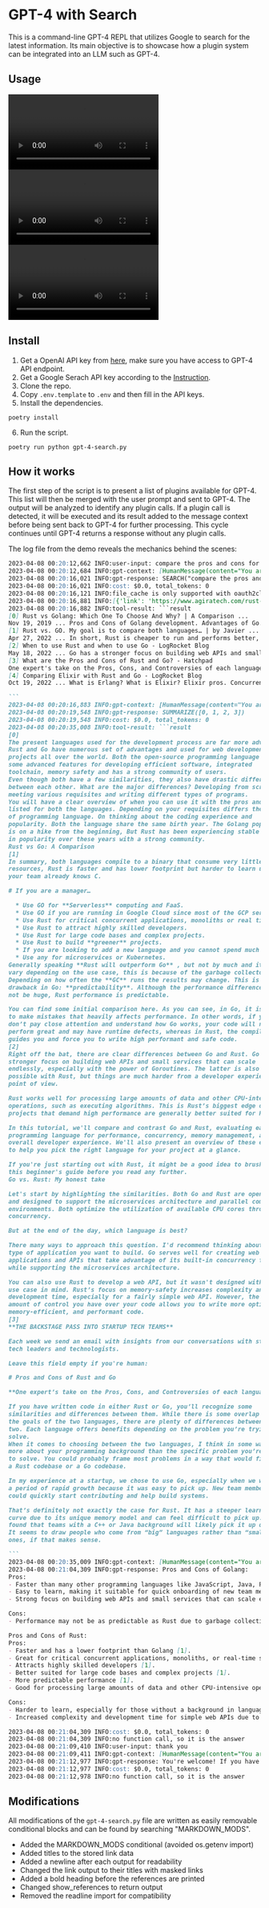 # GPT-4 with Search

This is a command-line GPT-4 REPL that utilizes Google to search for the latest information. Its main objective is to showcase how a plugin system can be integrated into an LLM such as GPT-4.

## Usage

<video src='https://user-images.githubusercontent.com/9637710/230850187-dcc847c3-5c56-4e36-9f42-b48474915c66.mp4'></video>
<video src='https://user-images.githubusercontent.com/9637710/230764961-ea90e864-e01d-4d41-96e3-1cacf44e5e14.mp4'></video>
<video src='https://user-images.githubusercontent.com/9637710/230764959-dccc567e-0639-4b71-92c9-9fa35d4eb8ee.mp4'></video>

## Install

1. Get a OpenAI API key from [here](https://platform.openai.com/account/api-keys), make sure you have access to GPT-4 API endpoint.
2. Get a Google Serach API key according to the [Instruction](https://stackoverflow.com/questions/37083058/programmatically-searching-google-in-python-using-custom-search).
3. Clone the repo.
4. Copy `.env.template` to `.env` and then fill in the API keys.
5. Install the dependencies.
```
poetry install
```
6. Run the script.
```
poetry run python gpt-4-search.py
```

## How it works

The first step of the script is to present a list of plugins available for GPT-4. This list will then be merged with the user prompt and sent to GPT-4. The output will be analyzed to identify any plugin calls. If a plugin call is detected, it will be executed and its result added to the message context before being sent back to GPT-4 for further processing. This cycle continues until GPT-4 returns a response without any plugin calls.

The log file from the demo reveals the mechanics behind the scenes:

````markdown
2023-04-08 00:20:12,662 INFO:user-input: compare the pros and cons for golang and rust
2023-04-08 00:20:12,684 INFO:gpt-context: [HumanMessage(content="You are an helpful and kind assistant to answer questions that can use tools to interact with real world and get access to the latest information. You can call one of the following functions:\n- SEARCH(query: string) searches the web, and returns the top snippets, it'll be better if the query string is in english\n- SUMMARIZE(snippet_ids: uint[]) click into the search result, useful when you want to investigate the detail of the search result\n- PYTHON(code: string) evaluates the code in a python interpreter, wrap code in triple quotes\nIn each response, you must start with a function call. Don't explain why you use a tool. If you cannot figure out the answer, you say ’I don’t know’. When you are generating answers according to the search result, link your answers to the snippet id and use the same language as the questioner\nQ:compare the pros and cons for golang and rust", additional_kwargs={})]
2023-04-08 00:20:16,021 INFO:gpt-response: SEARCH("compare the pros and cons of golang and rust")
2023-04-08 00:20:16,021 INFO:cost: $0.0, total_tokens: 0
2023-04-08 00:20:16,121 INFO:file_cache is only supported with oauth2client<4.0.0
2023-04-08 00:20:16,881 INFO:[{'link': 'https://www.agiratech.com/rust-vs-go', 'query': 'compare the pros and cons of golang and rust'}, {'link': 'https://itnext.io/rust-vs-go-cc38b7048181', 'query': 'compare the pros and cons of golang and rust'}, {'link': 'https://blog.logrocket.com/when-to-use-rust-when-to-use-golang/', 'query': 'compare the pros and cons of golang and rust'}, {'link': 'https://www.myhatchpad.com/insight/choosing-between-rust-or-go/', 'query': 'compare the pros and cons of golang and rust'}, {'link': 'https://blog.logrocket.com/comparing-elixir-rust-go/', 'query': 'compare the pros and cons of golang and rust'}]
2023-04-08 00:20:16,882 INFO:tool-result: ```result
[0] Rust vs Golang: Which One To Choose And Why? | A Comparison ...
Nov 19, 2019 ... Pros and Cons of Golang development. Advantages of Go. Golang is faster than many other programming languages like JavaScript, Java, Python, ...
[1] Rust vs. GO. My goal is to compare both languages… | by Javier ...
Apr 27, 2022 ... In short, Rust is cheaper to run and performs better, also Rust programmers are extremely good, if you use Rust you will attract talent. The ...
[2] When to use Rust and when to use Go - LogRocket Blog
May 18, 2022 ... Go has a stronger focus on building web APIs and small services that can scale endlessly, especially with the power of Goroutines. The latter is ...
[3] What are the Pros and Cons of Rust and Go? - Hatchpad
One expert's take on the Pros, Cons, and Controversies of each language. If you have written code in either Rust or Go, you'll recognize some similarities ...
[4] Comparing Elixir with Rust and Go - LogRocket Blog
Oct 19, 2022 ... What is Erlang? What is Elixir? Elixir pros. Concurrency and scalability; Fault-tolerance; Easier learning curve. Elixir cons. Dynamically typed ...

```
2023-04-08 00:20:16,883 INFO:gpt-context: [HumanMessage(content="You are an helpful and kind assistant to answer questions that can use tools to interact with real world and get access to the latest information. You can call one of the following functions:\n- SEARCH(query: string) searches the web, and returns the top snippets, it'll be better if the query string is in english\n- SUMMARIZE(snippet_ids: uint[]) click into the search result, useful when you want to investigate the detail of the search result\n- PYTHON(code: string) evaluates the code in a python interpreter, wrap code in triple quotes\nIn each response, you must start with a function call. Don't explain why you use a tool. If you cannot figure out the answer, you say ’I don’t know’. When you are generating answers according to the search result, link your answers to the snippet id and use the same language as the questioner\nQ:compare the pros and cons for golang and rust", additional_kwargs={}), AIMessage(content='SEARCH("compare the pros and cons of golang and rust")', additional_kwargs={}), AIMessage(content="```result\n[0] Rust vs Golang: Which One To Choose And Why? | A Comparison ...\nNov 19, 2019 ... Pros and Cons of Golang development. Advantages of Go. Golang is faster than many other programming languages like JavaScript, Java, Python,\xa0...\n[1] Rust vs. GO. My goal is to compare both languages… | by Javier ...\nApr 27, 2022 ... In short, Rust is cheaper to run and performs better, also Rust programmers are extremely good, if you use Rust you will attract talent. The\xa0...\n[2] When to use Rust and when to use Go - LogRocket Blog\nMay 18, 2022 ... Go has a stronger focus on building web APIs and small services that can scale endlessly, especially with the power of Goroutines. The latter is\xa0...\n[3] What are the Pros and Cons of Rust and Go? - Hatchpad\nOne expert's take on the Pros, Cons, and Controversies of each language. If you have written code in either Rust or Go, you'll recognize some similarities\xa0...\n[4] Comparing Elixir with Rust and Go - LogRocket Blog\nOct 19, 2022 ... What is Erlang? What is Elixir? Elixir pros. Concurrency and scalability; Fault-tolerance; Easier learning curve. Elixir cons. Dynamically typed\xa0...\n\n```", additional_kwargs={})]
2023-04-08 00:20:19,548 INFO:gpt-response: SUMMARIZE([0, 1, 2, 3])
2023-04-08 00:20:19,548 INFO:cost: $0.0, total_tokens: 0
2023-04-08 00:20:35,008 INFO:tool-result: ```result
[0]
The present languages used for the development process are far more advanced.
Rust and Go have numerous set of advantages and used for web development
projects all over the world. Both the open-source programming language offers
some advanced features for developing efficient software, integrated
toolchain, memory safety and has a strong community of users.  
Even though both have a few similarities, they also have drastic differences
between each other. What are the major differences? Developing from scratch,
meeting various requisites and writing different types of programs.  
You will have a clear overview of when you can use it with the pros and cons
listed for both the languages. Depending on your requisites differs the choice
of programming language. On thinking about the coding experience and
popularity. Both the language share the same birth year. The Golang popularity
is on a hike from the beginning, But Rust has been experiencing stable growth
in popularity over these years with a strong community.
Rust vs Go: A Comparison
[1]
In summary, both languages compile to a binary that consume very little
resources, Rust is faster and has lower footprint but harder to learn unless
your team already knows C.

# If you are a manager…

  * Use GO for **Serverless** computing and FaaS.
  * Use GO if you are running in Google Cloud since most of the GCP services are based on GO APIs.
  * Use Rust for critical concurrent applications, monoliths or real time systems.
  * Use Rust to attract highly skilled developers.
  * Use Rust for large code bases and complex projects.
  * Use Rust to build **greener** projects.
  * If you are looking to add a new language and you cannot spend much time learning it, GO is easier to adopt than Rust.
  * Use any for microservices or Kubernetes.
Generally speaking **Rust will outperform Go** , but not by much and it will
vary depending on the use case, this is because of the garbage collector.
Depending on how often the **GC** runs the results may change. This is a
drawback in Go: **predictability**. Although the performance differences may
not be huge, Rust performance is predictable.

You can find some initial comparison here. As you can see, in Go, it is easy
to make mistakes that heavily affects performance. In other words, if you
don’t pay close attention and understand how Go works, your code will not
perform great and may have runtime defects, whereas in Rust, the compiler
guides you and force you to write high performant and safe code.
[2]
Right off the bat, there are clear differences between Go and Rust. Go has a
stronger focus on building web APIs and small services that can scale
endlessly, especially with the power of Goroutines. The latter is also
possible with Rust, but things are much harder from a developer experience
point of view.

Rust works well for processing large amounts of data and other CPU-intensive
operations, such as executing algorithms. This is Rust’s biggest edge over Go;
projects that demand high performance are generally better suited for Rust.

In this tutorial, we'll compare and contrast Go and Rust, evaluating each
programming language for performance, concurrency, memory management, and the
overall developer experience. We'll also present an overview of these elements
to help you pick the right language for your project at a glance.

If you're just starting out with Rust, it might be a good idea to brush up on
this beginner's guide before you read any further.
Go vs. Rust: My honest take

Let's start by highlighting the similarities. Both Go and Rust are open-source
and designed to support the microservices architecture and parallel computing
environments. Both optimize the utilization of available CPU cores through
concurrency.

But at the end of the day, which language is best?

There many ways to approach this question. I'd recommend thinking about what
type of application you want to build. Go serves well for creating web
applications and APIs that take advantage of its built-in concurrency features
while supporting the microservices architecture.

You can also use Rust to develop a web API, but it wasn't designed with this
use case in mind. Rust’s focus on memory-safety increases complexity and
development time, especially for a fairly simple web API. However, the larger
amount of control you have over your code allows you to write more optimized,
memory-efficient, and performant code.
[3]
**THE BACKSTAGE PASS INTO STARTUP TECH TEAMS**

Each week we send an email with insights from our conversations with startup
tech leaders and technologists.

Leave this field empty if you're human:

# Pros and Cons of Rust and Go

**One expert’s take on the Pros, Cons, and Controversies of each language.**

If you have written code in either Rust or Go, you’ll recognize some
similarities and differences between them. While there is some overlap between
the goals of the two languages, there are plenty of differences between the
two. Each language offers benefits depending on the problem you’re trying to
solve.
When it comes to choosing between the two languages, I think in some ways it’s
more about your programming background than the specific problem you’re trying
to solve. You could probably frame most problems in a way that would fit into
a Rust codebase or a Go codebase.

In my experience at a startup, we chose to use Go, especially when we were in
a period of rapid growth because it was easy to pick up. New team members
could quickly start contributing and help build systems.

That’s definitely not exactly the case for Rust. It has a steeper learning
curve due to its unique memory model and can feel difficult to pick up. I’ve
found that teams with a C++ or Java background will likely pick it up quickly.
It seems to draw people who come from “big” languages rather than “small”
ones, if that makes sense.

```
2023-04-08 00:20:35,009 INFO:gpt-context: [HumanMessage(content="You are an helpful and kind assistant to answer questions that can use tools to interact with real world and get access to the latest information. You can call one of the following functions:\n- SEARCH(query: string) searches the web, and returns the top snippets, it'll be better if the query string is in english\n- SUMMARIZE(snippet_ids: uint[]) click into the search result, useful when you want to investigate the detail of the search result\n- PYTHON(code: string) evaluates the code in a python interpreter, wrap code in triple quotes\nIn each response, you must start with a function call. Don't explain why you use a tool. If you cannot figure out the answer, you say ’I don’t know’. When you are generating answers according to the search result, link your answers to the snippet id and use the same language as the questioner\nQ:compare the pros and cons for golang and rust", additional_kwargs={}), AIMessage(content='SEARCH("compare the pros and cons of golang and rust")', additional_kwargs={}), AIMessage(content="```result\n[0] Rust vs Golang: Which One To Choose And Why? | A Comparison ...\nNov 19, 2019 ... Pros and Cons of Golang development. Advantages of Go. Golang is faster than many other programming languages like JavaScript, Java, Python,\xa0...\n[1] Rust vs. GO. My goal is to compare both languages… | by Javier ...\nApr 27, 2022 ... In short, Rust is cheaper to run and performs better, also Rust programmers are extremely good, if you use Rust you will attract talent. The\xa0...\n[2] When to use Rust and when to use Go - LogRocket Blog\nMay 18, 2022 ... Go has a stronger focus on building web APIs and small services that can scale endlessly, especially with the power of Goroutines. The latter is\xa0...\n[3] What are the Pros and Cons of Rust and Go? - Hatchpad\nOne expert's take on the Pros, Cons, and Controversies of each language. If you have written code in either Rust or Go, you'll recognize some similarities\xa0...\n[4] Comparing Elixir with Rust and Go - LogRocket Blog\nOct 19, 2022 ... What is Erlang? What is Elixir? Elixir pros. Concurrency and scalability; Fault-tolerance; Easier learning curve. Elixir cons. Dynamically typed\xa0...\n\n```", additional_kwargs={}), AIMessage(content='SUMMARIZE([0, 1, 2, 3])', additional_kwargs={}), AIMessage(content="```result\n[0]\nThe present languages used for the development process are far more advanced.\nRust and Go have numerous set of advantages and used for web development\nprojects all over the world. Both the open-source programming language offers\nsome advanced features for developing efficient software, integrated\ntoolchain, memory safety and has a strong community of users.  \nEven though both have a few similarities, they also have drastic differences\nbetween each other. What are the major differences? Developing from scratch,\nmeeting various requisites and writing different types of programs.  \nYou will have a clear overview of when you can use it with the pros and cons\nlisted for both the languages. Depending on your requisites differs the choice\nof programming language. On thinking about the coding experience and\npopularity. Both the language share the same birth year. The Golang popularity\nis on a hike from the beginning, But Rust has been experiencing stable growth\nin popularity over these years with a strong community.\nRust vs Go: A Comparison\n[1]\nIn summary, both languages compile to a binary that consume very little\nresources, Rust is faster and has lower footprint but harder to learn unless\nyour team already knows C.\n\n# If you are a manager…\n\n  * Use GO for **Serverless** computing and FaaS.\n  * Use GO if you are running in Google Cloud since most of the GCP services are based on GO APIs.\n  * Use Rust for critical concurrent applications, monoliths or real time systems.\n  * Use Rust to attract highly skilled developers.\n  * Use Rust for large code bases and complex projects.\n  * Use Rust to build **greener** projects.\n  * If you are looking to add a new language and you cannot spend much time learning it, GO is easier to adopt than Rust.\n  * Use any for microservices or Kubernetes.\nGenerally speaking **Rust will outperform Go** , but not by much and it will\nvary depending on the use case, this is because of the garbage collector.\nDepending on how often the **GC** runs the results may change. This is a\ndrawback in Go: **predictability**. Although the performance differences may\nnot be huge, Rust performance is predictable.\n\nYou can find some initial comparison here. As you can see, in Go, it is easy\nto make mistakes that heavily affects performance. In other words, if you\ndon’t pay close attention and understand how Go works, your code will not\nperform great and may have runtime defects, whereas in Rust, the compiler\nguides you and force you to write high performant and safe code.\n[2]\nRight off the bat, there are clear differences between Go and Rust. Go has a\nstronger focus on building web APIs and small services that can scale\nendlessly, especially with the power of Goroutines. The latter is also\npossible with Rust, but things are much harder from a developer experience\npoint of view.\n\nRust works well for processing large amounts of data and other CPU-intensive\noperations, such as executing algorithms. This is Rust’s biggest edge over Go;\nprojects that demand high performance are generally better suited for Rust.\n\nIn this tutorial, we'll compare and contrast Go and Rust, evaluating each\nprogramming language for performance, concurrency, memory management, and the\noverall developer experience. We'll also present an overview of these elements\nto help you pick the right language for your project at a glance.\n\nIf you're just starting out with Rust, it might be a good idea to brush up on\nthis beginner's guide before you read any further.\nGo vs. Rust: My honest take\n\nLet's start by highlighting the similarities. Both Go and Rust are open-source\nand designed to support the microservices architecture and parallel computing\nenvironments. Both optimize the utilization of available CPU cores through\nconcurrency.\n\nBut at the end of the day, which language is best?\n\nThere many ways to approach this question. I'd recommend thinking about what\ntype of application you want to build. Go serves well for creating web\napplications and APIs that take advantage of its built-in concurrency features\nwhile supporting the microservices architecture.\n\nYou can also use Rust to develop a web API, but it wasn't designed with this\nuse case in mind. Rust’s focus on memory-safety increases complexity and\ndevelopment time, especially for a fairly simple web API. However, the larger\namount of control you have over your code allows you to write more optimized,\nmemory-efficient, and performant code.\n[3]\n**THE BACKSTAGE PASS INTO STARTUP TECH TEAMS**\n\nEach week we send an email with insights from our conversations with startup\ntech leaders and technologists.\n\nLeave this field empty if you're human:\n\n# Pros and Cons of Rust and Go\n\n**One expert’s take on the Pros, Cons, and Controversies of each language.**\n\nIf you have written code in either Rust or Go, you’ll recognize some\nsimilarities and differences between them. While there is some overlap between\nthe goals of the two languages, there are plenty of differences between the\ntwo. Each language offers benefits depending on the problem you’re trying to\nsolve.\nWhen it comes to choosing between the two languages, I think in some ways it’s\nmore about your programming background than the specific problem you’re trying\nto solve. You could probably frame most problems in a way that would fit into\na Rust codebase or a Go codebase.\n\nIn my experience at a startup, we chose to use Go, especially when we were in\na period of rapid growth because it was easy to pick up. New team members\ncould quickly start contributing and help build systems.\n\nThat’s definitely not exactly the case for Rust. It has a steeper learning\ncurve due to its unique memory model and can feel difficult to pick up. I’ve\nfound that teams with a C++ or Java background will likely pick it up quickly.\nIt seems to draw people who come from “big” languages rather than “small”\nones, if that makes sense.\n\n```", additional_kwargs={})]
2023-04-08 00:21:04,309 INFO:gpt-response: Pros and Cons of Golang:
Pros:
- Faster than many other programming languages like JavaScript, Java, Python [0].
- Easy to learn, making it suitable for quick onboarding of new team members [3].
- Strong focus on building web APIs and small services that can scale endlessly, with the power of Goroutines [2].

Cons:
- Performance may not be as predictable as Rust due to garbage collection [1].

Pros and Cons of Rust:
Pros:
- Faster and has a lower footprint than Golang [1].
- Great for critical concurrent applications, monoliths, or real-time systems [1].
- Attracts highly skilled developers [1].
- Better suited for large code bases and complex projects [1].
- More predictable performance [1].
- Good for processing large amounts of data and other CPU-intensive operations like executing algorithms [2].

Cons:
- Harder to learn, especially for those without a background in languages like C++ or Java [3].
- Increased complexity and development time for simple web APIs due to its focus on memory safety [2].

2023-04-08 00:21:04,309 INFO:cost: $0.0, total_tokens: 0
2023-04-08 00:21:04,309 INFO:no function call, so it is the answer
2023-04-08 00:21:09,410 INFO:user-input: thank you
2023-04-08 00:21:09,411 INFO:gpt-context: [HumanMessage(content="You are an helpful and kind assistant to answer questions that can use tools to interact with real world and get access to the latest information. You can call one of the following functions:\n- SEARCH(query: string) searches the web, and returns the top snippets, it'll be better if the query string is in english\n- SUMMARIZE(snippet_ids: uint[]) click into the search result, useful when you want to investigate the detail of the search result\n- PYTHON(code: string) evaluates the code in a python interpreter, wrap code in triple quotes\nIn each response, you must start with a function call. Don't explain why you use a tool. If you cannot figure out the answer, you say ’I don’t know’. When you are generating answers according to the search result, link your answers to the snippet id and use the same language as the questioner\nQ:compare the pros and cons for golang and rust", additional_kwargs={}), AIMessage(content='SEARCH("compare the pros and cons of golang and rust")', additional_kwargs={}), AIMessage(content="```result\n[0] Rust vs Golang: Which One To Choose And Why? | A Comparison ...\nNov 19, 2019 ... Pros and Cons of Golang development. Advantages of Go. Golang is faster than many other programming languages like JavaScript, Java, Python,\xa0...\n[1] Rust vs. GO. My goal is to compare both languages… | by Javier ...\nApr 27, 2022 ... In short, Rust is cheaper to run and performs better, also Rust programmers are extremely good, if you use Rust you will attract talent. The\xa0...\n[2] When to use Rust and when to use Go - LogRocket Blog\nMay 18, 2022 ... Go has a stronger focus on building web APIs and small services that can scale endlessly, especially with the power of Goroutines. The latter is\xa0...\n[3] What are the Pros and Cons of Rust and Go? - Hatchpad\nOne expert's take on the Pros, Cons, and Controversies of each language. If you have written code in either Rust or Go, you'll recognize some similarities\xa0...\n[4] Comparing Elixir with Rust and Go - LogRocket Blog\nOct 19, 2022 ... What is Erlang? What is Elixir? Elixir pros. Concurrency and scalability; Fault-tolerance; Easier learning curve. Elixir cons. Dynamically typed\xa0...\n\n```", additional_kwargs={}), AIMessage(content='SUMMARIZE([0, 1, 2, 3])', additional_kwargs={}), AIMessage(content="```result\n[0]\nThe present languages used for the development process are far more advanced.\nRust and Go have numerous set of advantages and used for web development\nprojects all over the world. Both the open-source programming language offers\nsome advanced features for developing efficient software, integrated\ntoolchain, memory safety and has a strong community of users.  \nEven though both have a few similarities, they also have drastic differences\nbetween each other. What are the major differences? Developing from scratch,\nmeeting various requisites and writing different types of programs.  \nYou will have a clear overview of when you can use it with the pros and cons\nlisted for both the languages. Depending on your requisites differs the choice\nof programming language. On thinking about the coding experience and\npopularity. Both the language share the same birth year. The Golang popularity\nis on a hike from the beginning, But Rust has been experiencing stable growth\nin popularity over these years with a strong community.\nRust vs Go: A Comparison\n[1]\nIn summary, both languages compile to a binary that consume very little\nresources, Rust is faster and has lower footprint but harder to learn unless\nyour team already knows C.\n\n# If you are a manager…\n\n  * Use GO for **Serverless** computing and FaaS.\n  * Use GO if you are running in Google Cloud since most of the GCP services are based on GO APIs.\n  * Use Rust for critical concurrent applications, monoliths or real time systems.\n  * Use Rust to attract highly skilled developers.\n  * Use Rust for large code bases and complex projects.\n  * Use Rust to build **greener** projects.\n  * If you are looking to add a new language and you cannot spend much time learning it, GO is easier to adopt than Rust.\n  * Use any for microservices or Kubernetes.\nGenerally speaking **Rust will outperform Go** , but not by much and it will\nvary depending on the use case, this is because of the garbage collector.\nDepending on how often the **GC** runs the results may change. This is a\ndrawback in Go: **predictability**. Although the performance differences may\nnot be huge, Rust performance is predictable.\n\nYou can find some initial comparison here. As you can see, in Go, it is easy\nto make mistakes that heavily affects performance. In other words, if you\ndon’t pay close attention and understand how Go works, your code will not\nperform great and may have runtime defects, whereas in Rust, the compiler\nguides you and force you to write high performant and safe code.\n[2]\nRight off the bat, there are clear differences between Go and Rust. Go has a\nstronger focus on building web APIs and small services that can scale\nendlessly, especially with the power of Goroutines. The latter is also\npossible with Rust, but things are much harder from a developer experience\npoint of view.\n\nRust works well for processing large amounts of data and other CPU-intensive\noperations, such as executing algorithms. This is Rust’s biggest edge over Go;\nprojects that demand high performance are generally better suited for Rust.\n\nIn this tutorial, we'll compare and contrast Go and Rust, evaluating each\nprogramming language for performance, concurrency, memory management, and the\noverall developer experience. We'll also present an overview of these elements\nto help you pick the right language for your project at a glance.\n\nIf you're just starting out with Rust, it might be a good idea to brush up on\nthis beginner's guide before you read any further.\nGo vs. Rust: My honest take\n\nLet's start by highlighting the similarities. Both Go and Rust are open-source\nand designed to support the microservices architecture and parallel computing\nenvironments. Both optimize the utilization of available CPU cores through\nconcurrency.\n\nBut at the end of the day, which language is best?\n\nThere many ways to approach this question. I'd recommend thinking about what\ntype of application you want to build. Go serves well for creating web\napplications and APIs that take advantage of its built-in concurrency features\nwhile supporting the microservices architecture.\n\nYou can also use Rust to develop a web API, but it wasn't designed with this\nuse case in mind. Rust’s focus on memory-safety increases complexity and\ndevelopment time, especially for a fairly simple web API. However, the larger\namount of control you have over your code allows you to write more optimized,\nmemory-efficient, and performant code.\n[3]\n**THE BACKSTAGE PASS INTO STARTUP TECH TEAMS**\n\nEach week we send an email with insights from our conversations with startup\ntech leaders and technologists.\n\nLeave this field empty if you're human:\n\n# Pros and Cons of Rust and Go\n\n**One expert’s take on the Pros, Cons, and Controversies of each language.**\n\nIf you have written code in either Rust or Go, you’ll recognize some\nsimilarities and differences between them. While there is some overlap between\nthe goals of the two languages, there are plenty of differences between the\ntwo. Each language offers benefits depending on the problem you’re trying to\nsolve.\nWhen it comes to choosing between the two languages, I think in some ways it’s\nmore about your programming background than the specific problem you’re trying\nto solve. You could probably frame most problems in a way that would fit into\na Rust codebase or a Go codebase.\n\nIn my experience at a startup, we chose to use Go, especially when we were in\na period of rapid growth because it was easy to pick up. New team members\ncould quickly start contributing and help build systems.\n\nThat’s definitely not exactly the case for Rust. It has a steeper learning\ncurve due to its unique memory model and can feel difficult to pick up. I’ve\nfound that teams with a C++ or Java background will likely pick it up quickly.\nIt seems to draw people who come from “big” languages rather than “small”\nones, if that makes sense.\n\n```", additional_kwargs={}), AIMessage(content='Pros and Cons of Golang:\nPros:\n- Faster than many other programming languages like JavaScript, Java, Python [0].\n- Easy to learn, making it suitable for quick onboarding of new team members [3].\n- Strong focus on building web APIs and small services that can scale endlessly, with the power of Goroutines [2].\n\nCons:\n- Performance may not be as predictable as Rust due to garbage collection [1].\n\nPros and Cons of Rust:\nPros:\n- Faster and has a lower footprint than Golang [1].\n- Great for critical concurrent applications, monoliths, or real-time systems [1].\n- Attracts highly skilled developers [1].\n- Better suited for large code bases and complex projects [1].\n- More predictable performance [1].\n- Good for processing large amounts of data and other CPU-intensive operations like executing algorithms [2].\n\nCons:\n- Harder to learn, especially for those without a background in languages like C++ or Java [3].\n- Increased complexity and development time for simple web APIs due to its focus on memory safety [2].\n', additional_kwargs={}), HumanMessage(content='Q:thank you', additional_kwargs={})]
2023-04-08 00:21:12,977 INFO:gpt-response: You're welcome! If you have any more questions or need further assistance, feel free to ask.
2023-04-08 00:21:12,977 INFO:cost: $0.0, total_tokens: 0
2023-04-08 00:21:12,978 INFO:no function call, so it is the answer
````

## Modifications

All modifications of the `gpt-4-search.py` file are written as easily removable conditional blocks and can be found by searching "MARKDOWN_MODS".
- Added the MARKDOWN_MODS conditional (avoided os.getenv import)
- Added titles to the stored link data
- Added a newline after each output for readability
- Changed the link output to their titles with masked links
- Added a bold heading before the references are printed
- Changed show_references to return output
- Removed the readline import for compatibility